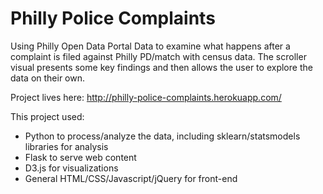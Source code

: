 # Philly Police Complaints
Using Philly Open Data Portal Data to examine what happens after a complaint is filed against Philly PD/match with census data. The scroller visual presents some key findings and then allows the user to explore the data on their own.

Project lives here: http://philly-police-complaints.herokuapp.com/

This project used:
* Python to process/analyze the data, including sklearn/statsmodels libraries for analysis
* Flask to serve web content
* D3.js for visualizations
* General HTML/CSS/Javascript/jQuery for front-end